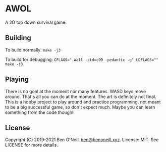 # AWOL

A 2D top down survival game.

## Building

To build normally:
`make -j3`

To build for debugging:
`CFLAGS="-Wall -std=c99 -pedantic -g" LDFLAGS="" make -j3`

## Playing

There is no goal at the moment nor many features. WASD keys move around.
That's all you can do at the moment. The art is definitely not final. This is
a hobby project to play around and practice programming, not meant to be a big
successful game, so don't expect much. Maybe you can learn something from the
code though!

## License

Copyright (C) 2019-2021 Ben O'Neill <ben@benoneill.xyz>. License: MIT.
See LICENSE for more details.
